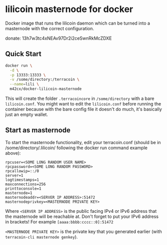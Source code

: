 lilicoin masternode for docker
===================

Docker image that runs the lilicoin daemon which can be turned into a masternode with the correct configuration.

donate: 13h7w3tc4xNEAv97Dr2i2ceSwnRkMcZDXE 


Quick Start
-----------

```bash
docker run \
  -d \
  -p 13333:13333 \
  -v /some/directory:/terracoin \
  --name=lili \
  m42cx/docker-lilicoin-masternode
```

This will create the folder `.terracoincore` in `/some/directory` with a bare `lilicoin.conf`. You might want to edit the `lilicoin.conf` before running the container because with the bare config file it doesn't do much, it's basically just an empty wallet.

Start as masternode
------------

To start the masternode functionality, edit your terracoin.conf (should be in /some/directory/.lilicoin/ following the docker run command example above):

```
rpcuser=<SOME LONG RANDOM USER NAME>
rpcpassword=<SOME LONG RANDOM PASSWORD>
rpcallowip=::/0
server=1
logtimestamps=1
maxconnections=256
printtoconsole=1
masternode=1
masternodeaddr=<SERVER IP ADDRESS>:51472
masternodeprivkey=<MASTERNODE PRIVATE KEY>
```

Where `<SERVER IP ADDRESS>` is the public facing IPv4 or IPv6 address that the masternode will be reachable at.
Don't forget to put your IPv6 address in brackets! For example `[aaaa:bbbb:cccc::0]:51472`

`<MASTERNODE PRIVATE KEY>` is the private key that you generated earlier (with `terracoin-cli masternode genkey`).
